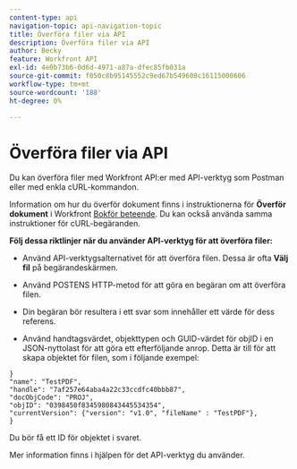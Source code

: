 ```yaml
---
content-type: api
navigation-topic: api-navigation-topic
title: Överföra filer via API
description: Överföra filer via API
author: Becky
feature: Workfront API
exl-id: 4e0b73b6-0d6d-4971-a87a-dfec85fb031a
source-git-commit: f050c8b95145552c9ed67b549608c16115000606
workflow-type: tm+mt
source-wordcount: '188'
ht-degree: 0%

---
```


# Överföra filer via API

Du kan överföra filer med Workfront API:er med API-verktyg som Postman eller med enkla cURL-kommandon.

Information om hur du överför dokument finns i instruktionerna för **Överför dokument** i Workfront [Bokför beteende](https://one.workfront.com/s/document-item?bundleId=the-new-workfront-experience&amp;topicId=Content%2FWF_API%2FGeneral%2Fapi-basics.html). Du kan också använda samma instruktioner för cURL-begäranden.

**Följ dessa riktlinjer när du använder API-verktyg för att överföra filer:**

* Använd API-verktygsalternativet för att överföra filen. Dessa är ofta **Välj fil** på begärandeskärmen.

* Använd POSTENS HTTP-metod för att göra en begäran om att överföra filen.

* Din begäran bör resultera i ett svar som innehåller ett värde för dess referens.

* Använd handtagsvärdet, objekttypen och GUID-värdet för objID i en JSON-nyttolast för att göra ett efterföljande anrop. Detta är till för att skapa objektet för filen, som i följande exempel:

```
}
"name": "TestPDF",
"handle": "7af257e64aba4a22c33ccdfc40bbb87",
"docObjCode": "PROJ",
"objID": "0398450f8345980843445534354",
"currentVersion": {"version": "v1.0", "fileName" : "TestPDF"},
}
```

Du bör få ett ID för objektet i svaret.

Mer information finns i hjälpen för det API-verktyg du använder.
